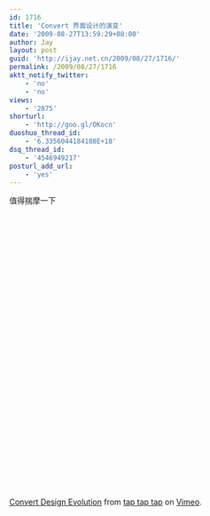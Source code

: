 ```yaml
---
id: 1716
title: 'Convert 界面设计的演变'
date: '2009-08-27T13:59:29+08:00'
author: Jay
layout: post
guid: 'http://ijay.net.cn/2009/08/27/1716/'
permalink: /2009/08/27/1716
aktt_notify_twitter:
    - 'no'
    - 'no'
views:
    - '2875'
shorturl:
    - 'http://goo.gl/OKocn'
duoshuo_thread_id:
    - '6.3356044184188E+18'
dsq_thread_id:
    - '4546949217'
posturl_add_url:
    - 'yes'
---
```


值得揣摩一下<br /><br /><div class="youtube-video"><object height="480" width="400"><param name="allowfullscreen" value="true"> </param><param name="allowscriptaccess" value="always"> </param><param name="movie" value="http://vimeo.com/moogaloop.swf?clip_id=6245088&amp;server=vimeo.com&amp;show_title=0&amp;show_byline=0&amp;show_portrait=0&amp;color=97bf0d&amp;fullscreen=1"> </param><embed src="http://vimeo.com/moogaloop.swf?clip_id=6245088&amp;server=vimeo.com&amp;show_title=0&amp;show_byline=0&amp;show_portrait=0&amp;color=97bf0d&amp;fullscreen=1" type="application/x-shockwave-flash" allowfullscreen="true" allowscriptaccess="always" height="480" width="400"> </embed> </object></div><p><a href="https://vimeo.com/6245088">Convert Design Evolution</a> from <a href="http://vimeo.com/taptaptap">tap tap tap</a> on <a href="http://vimeo.com">Vimeo</a>.</p>